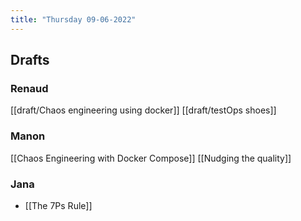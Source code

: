 ```yaml
---
title: "Thursday 09-06-2022"
---
```



## Drafts
### Renaud
[[draft/Chaos engineering using docker]]
[[draft/testOps shoes]]

### Manon
[[Chaos Engineering with Docker Compose]]
[[Nudging the quality]]

### Jana
- [[The 7Ps Rule]]
